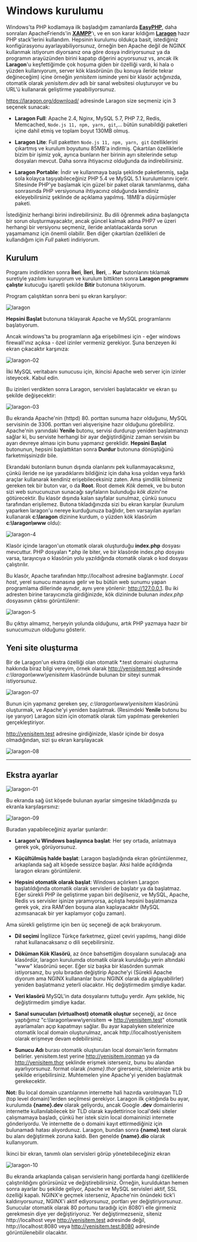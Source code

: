 # Windows kurulumu

Windows'ta PHP kodlamaya ilk başladığım zamanlarda [**EasyPHP**](https://www.easyphp.org/), daha sonraları ApacheFriends'in [**XAMPP**](https://www.apachefriends.org/tr/index.html)'ı, ve en son karar kıldığım [**Laragon**](https://laragon.org/) hazır PHP stack'lerini kullandım. Hepsinin kurulumu oldukça basit, istediğiniz konfigürasyonu ayarlayabiliyorsunuz, örneğin ben Apache değil de NGINX kullanmak istiyorum diyorsanız ona göre dosya indiriyorsunuz ya da programın arayüzünden birini kapatıp diğerini açıyorsunuz vs, ancak ilk **Laragon**'u keşfettiğimde çok hoşuma giden bir özelliği vardı, ki hala o yüzden kullanıyorum, server kök klasörünün (bu konuya ileride tekrar değineceğim) içine örneğin _yenisitem_ isminde yeni bir klasör açtığınızda, otomatik olarak _yenisitem.dev_ adlı bir sanal websitesi oluşturuyor ve bu URL'ü kullanarak geliştirme yapabiliyorsunuz.

https://laragon.org/download/ adresinde Laragon size seçmeniz için 3 seçenek sunacak:

- **Laragon Full**: Apache 2.4, Nginx, MySQL 5.7, PHP 7.2, Redis, Memcached, `Node.js 11, npm, yarn, git`,… bütün sunabildiği paketleri içine dahil etmiş ve toplam boyut 130MB olmuş.

- **Laragon Lite**: Full paketten `Node.js 11, npm, yarn, git` özelliklerini çıkartmış ve kurulum boyutunu 85MB'a indirmiş. Çıkartılan özelliklerle bizim bir işimiz yok, ayrıca bunların her birinin ayrı sitelerinde setup dosyaları mevcut. Daha sonra ihtiyacınız olduğunda da indirebilirsiniz.

- **Laragon Portable**:  İndir ve kullanmaya başla şeklinde paketlenmiş, sağa sola kolayca taşıyabileceğiniz PHP 5.4 ve MySQL 5.1 kurulumlarını içerir. Sitesinde PHP'ye başlamak için güzel bir paket olarak tanımlanmış, daha sonrasında PHP versiyonuna ihtiyacınız olduğunda kendiniz ekleyebilirsiniz şeklinde de açıklama yapılmış. 18MB'a düşürmüşler paketi. 

İstediğiniz herhangi birini indirebilirsiniz. Bu dili öğrenmek adına başlangıçta bir sorun oluşturmayacaktır, ancak güncel kalmak adına PHP7 ve üzeri herhangi bir versiyonu seçmeniz, ileride anlatılacaklarda sorun yaşamamanız için önemli olabilir. Ben diğer çıkartılan özellikleri de kullandığım için _Full_ paketi indiriyorum. 

## Kurulum

Programı indirdikten sonra **İleri**, **İleri**, **İleri**, .. **Kur** butonlarını tıklamak suretiyle yazılımı kuruyorum ve kurulum bittikten sonra **Laragon programını çalıştır** kutucuğu işaretli şekilde **Bitir** butonuna tıklıyorum. 

Program çalıştıktan sonra beni şu ekran karşılıyor: 

![laragon](./laragon/laragon-1.png)

**Hepsini Başlat** butonuna tıklayarak Apache ve MySQL programlarını başlatıyorum. 

Ancak windows'ta bu programların ağa erişebilmesi için - eğer windows firewall'ınız açıksa - özel izinler vermeniz gerekiyor. Şuna benzeyen iki ekran çıkacaktır karşınıza:

![laragon-02](./laragon/laragon-2.png)

İlki MySQL veritabanı sunucusu için, ikincisi Apache web server için izinler isteyecek. Kabul edin.

Bu izinleri verdikten sonra Laragon, servisleri başlatacaktır ve ekran şu şekilde değişecektir:

![laragon-03](./laragon/laragon-3.png)

Bu ekranda Apache'nin (httpd) 80. porttan sunuma hazır olduğunu, MySQL servisinin de 3306. porttan veri alışverişine hazır olduğunu görebiliriz. Apache'nin yanındaki **Yenile** butonu, servisi durdurup yeniden başlatmanızı sağlar ki, bu serviste herhangi bir ayar değiştirdiğiniz zaman servisin bu ayarı devreye alması için bunu yapmanız gereklidir. **Hepsini Başlat** butonunun, hepsini başlattıktan sonra **Durdur** butonuna dönüştüğünü farketmişsinizdir bile.

Ekrandaki butonların bunun dışında olanlarını pek kullanmayacaksınız, çünkü ileride ne işe yaradıklarını bildiğiniz için daha kısa yoldan veya farklı araçlar kullanarak kendiniz erişebileceksiniz zaten. Ama şimdilik bilmeniz gereken tek bir buton var, o da **Root**. Root demek _Kök_ demek, ve bu buton sizi web sunucunuzun sunacağı sayfaların bulunduğu _kök dizini_'ne götürecektir. Bu klasör dışında kalan sayfalar sunulmaz, çünkü sunucu tarafından erişilemez. Butona tıkladığınızda sizi bu ekran karşılar (kurulum yaparken laragon'u nereye kurduğunuza bağlıdır, ben varsayılan ayarları kullanarak **c:\laragon** dizinine kurdum, o yüzden kök klasörüm **c:\laragon\www** oldu):

![laragon-4](./laragon/laragon-4.png)

Klasör içinde laragon'un otomatik olarak oluşturduğu **index.php** dosyası mevcuttur. PHP dosyaları *.php ile biter, ve bir klasörde index.php dosyası varsa, tarayıcıya o klasörün yolu yazıldığında otomatik olarak o kod dosyası çalıştırılır. 

Bu klasör, Apache tarafından http://localhost adresine bağlanmıştır. _Local host_, yerel sunucu manasına gelir ve bu bütün web sunumu yapan programlama dillerinde aynıdır, aynı yere yönlenir: http://127.0.0.1.  Bu iki adresten birine tarayıcınızla girdiğinizde, kök dizininde bulunan _index.php_ dosyasının çıktısı görüntülenir:

![laragon-5](./laragon/laragon-5.png)

Bu çıktıyı almamız, herşeyin yolunda olduğunu, artık PHP yazmaya hazır bir sunucumuzun olduğunu gösterir.



## Yeni site oluşturma

Bir de Laragon'un ekstra özelliği olan otomatik *.test domaini oluşturma hakkında biraz bilgi vereyim, örnek olarak http://yenisitem.test adresinde _c:\laragon\www\yenisitem_ klasöründe bulunan bir siteyi sunmak istiyorsunuz. 

![laragon-07](./laragon/laragon-7.png)

Bunun için yapmanız gereken şey, _c:\laragon\www\yenisitem_ klasörünü oluşturmak, ve Apache'yi yeniden başlatmak. (Resimdeki **Yenile** butonu bu işe yarıyor) Laragon sizin için otomatik olarak tüm yapılması gerekenleri gerçekleştiriyor.

http://yenisitem.test adresine girdiğinizde, klasör içinde bir dosya olmadığından, sizi şu ekran karşılayacak

![laragon-08](./laragon/laragon-8.png)

---

## Ekstra ayarlar

![laragon-01](./laragon/laragon-3.png)

Bu ekranda sağ üst köşede bulunan ayarlar simgesine tıkladığınızda şu ekranla karşılaşırsınız:

![laragon-09](./laragon/laragon-9.png)

Buradan yapabileceğiniz ayarlar şunlardır:

* **Laragon'u Windows başlayınca başlat**: Her şey ortada, anlatmaya gerek yok, görüyorsunuz.

* **Küçültülmüş halde başlat**: Laragon başladığında ekran görüntülenmez, arkaplanda sağ alt köşede sessizce başlar. Aksi halde açıldığında laragon ekranı görüntülenir.

* **Hepsini otomatik olarak başlat**: Windows açılırken Laragon başlatıldığında otomatik olarak servisleri de başlatır ya da başlatmaz. Eğer sürekli PHP ile geliştirme yapan biri değilseniz, ve MySQL, Apache, Redis vs servisler işinize yaramıyorsa, açılışta hepsini başlatmanıza gerek yok, zira RAM'den boşuna alan kaplayacaktır (MySQL azımsanacak bir yer kaplamıyor çoğu zaman). 

Ama sürekli geliştirme için ben üç seçeneği de açık bırakıyorum.

* **Dil seçimi** İngilizce Türkçe farketmez, güzel çeviri yapılmış, hangi dilde rahat kullanacaksanız o dili seçebilirsiniz.

* **Döküman Kök Klasörü**, az önce bahsettiğim dosyaların sunulacağı ana klasördür, laragon kurulumda otomatik olarak kurulduğu yerin altındaki "www" klasörünü seçer. Eğer siz başka bir klasörden sunmak istiyorsanız, bu yolu bıradan değiştirip Apache'yi (Sürekli Apache diyorum ama NGINX kullananlar bunu NGINX olarak da algılayabilirler) yeniden başlatmanız yeterli olacaktır. Hiç değiştirmedim şimdiye kadar.

* **Veri klasörü** MySQL'in data dosyalarını tuttuğu yerdir. Aynı şekilde, hiç değiştirmedim şimdiye kadar.

* **Sanal sunucuları (virtualhost) otomatik oluştur** seçeneği, az önce yaptığımız "c:\laragon\www\yenisitem => http://yenisitem.test" otomatik ayarlamaları açıp kapatmayı sağlar. Bu ayar kapalıyken sitelerinize otomatik local domain oluşturulmaz, ancak http://localhost/yenisitem olarak erişmeye devam edebilirsiniz.

* **Sunucu Adı** burası otomatik oluşturulan local domain'lerin formatını belirler. yenisitem.test yerine http://yenisitem.ironman ya da http://yenisitem.thor şeklinde erişmek isterseniz, bunu bu alandan ayarlıyorsunuz. format olarak _{name}.thor_ girerseniz, sitelerinize artık bu şekilde erişebilirsiniz. Muhtemelen yine Apache'yi yeniden başlatmak gerekecektir. 

**Not:** Bu local domain uzantılarının internette hali hazırda varolmayan TLD (top level domain)'lerden seçilmesi gerekiyor. Laragon ilk çıktığında bu ayar, kurulumda **{name}.dev** olarak geliyordu, ancak Google **.dev** domainlerini internette kullanılabilecek bir TLD olarak kaydettirince local'deki siteler çalışmamaya başladı, çünkü her istek sizin local domaininizi internete gönderiyordu. Ve internette de o domaini kayıt ettirmediğiniz için bulunamadı hatası alıyordunuz. Laragon, bundan sonra **{name}.test** olarak bu alanı değiştirmek zoruna kaldı. Ben genelde **{name}.dio** olarak kullanıyorum.

İkinci bir ekran, tanımlı olan servisleri görüp yönetebileceğiniz ekran

![laragon-10](./laragon/laragon-10.png)

Bu ekranda arkaplanda çalışan servislerin hangi portlarda hangi özelliklerde çalıştırıldığını görürsünüz ve değiştirebilirsiniz. Örneğin, kurulduktan hemen sonra ayarlar bu şekilde geliyor, Apache ve MySQL servisleri aktif, SSL özelliği kapalı. NGINX'e geçmek isterseniz, Apache'nin önündeki tick'i kaldırıyorsunuz, NGINX'i aktif ediyorsunuz, portları yer değiştiriyorsunuz. Sunucular otomatik olarak 80 portunu taradığı için 8080'i elle girmeniz gerekmesin diye yer değiştiriyoruz. Yer değiştirmezseniz, siteniz http://localhost veye http://yenisitem.test adresinde değil, http://localhost:8080 veya http://yenisitem.test:8080 adresinde görüntülenebilir olacaktır.